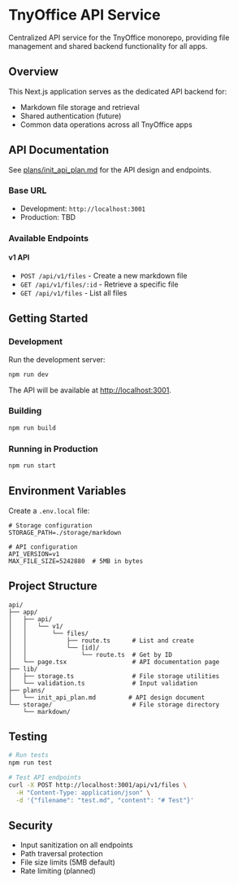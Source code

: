 # TnyOffice API Service

Centralized API service for the TnyOffice monorepo, providing file management and shared backend functionality for all apps.

## Overview

This Next.js application serves as the dedicated API backend for:
- Markdown file storage and retrieval
- Shared authentication (future)
- Common data operations across all TnyOffice apps

## API Documentation

See [plans/init_api_plan.md](./plans/init_api_plan.md) for the API design and endpoints.

### Base URL
- Development: `http://localhost:3001`
- Production: TBD

### Available Endpoints

#### v1 API
- `POST /api/v1/files` - Create a new markdown file
- `GET /api/v1/files/:id` - Retrieve a specific file
- `GET /api/v1/files` - List all files

## Getting Started

### Development

Run the development server:

```bash
npm run dev
```

The API will be available at [http://localhost:3001](http://localhost:3001).

### Building

```bash
npm run build
```

### Running in Production

```bash
npm run start
```

## Environment Variables

Create a `.env.local` file:

```env
# Storage configuration
STORAGE_PATH=./storage/markdown

# API configuration
API_VERSION=v1
MAX_FILE_SIZE=5242880  # 5MB in bytes
```

## Project Structure

```
api/
├── app/
│   ├── api/
│   │   └── v1/
│   │       └── files/
│   │           ├── route.ts      # List and create
│   │           └── [id]/
│   │               └── route.ts  # Get by ID
│   └── page.tsx                  # API documentation page
├── lib/
│   ├── storage.ts                # File storage utilities
│   └── validation.ts             # Input validation
├── plans/
│   └── init_api_plan.md         # API design document
└── storage/                      # File storage directory
    └── markdown/
```

## Testing

```bash
# Run tests
npm run test

# Test API endpoints
curl -X POST http://localhost:3001/api/v1/files \
  -H "Content-Type: application/json" \
  -d '{"filename": "test.md", "content": "# Test"}'
```

## Security

- Input sanitization on all endpoints
- Path traversal protection
- File size limits (5MB default)
- Rate limiting (planned)
